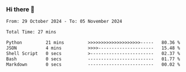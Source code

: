 ### Hi there 👋

<!--
**ututono/ututono** is a ✨ _special_ ✨ repository because its `README.md` (this file) appears on your GitHub profile.

Here are some ideas to get you started:

- 🔭 I’m currently working on ...
- 🌱 I’m currently learning ...
- 👯 I’m looking to collaborate on ...
- 🤔 I’m looking for help with ...
- 💬 Ask me about ...
- 📫 How to reach me: ...
- 😄 Pronouns: ...
- ⚡ Fun fact: ...
-->



<!--START_SECTION:waka-->

```txt
From: 29 October 2024 - To: 05 November 2024

Total Time: 27 mins

Python         21 mins         >>>>>>>>>>>>>>>>>>>>-----   80.36 %
JSON           4 mins          >>>>---------------------   15.48 %
Shell Script   0 secs          >------------------------   02.37 %
Bash           0 secs          -------------------------   01.77 %
Markdown       0 secs          -------------------------   00.02 %
```

<!--END_SECTION:waka-->
